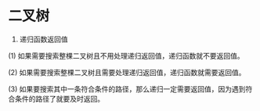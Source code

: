 # 二叉树
1. 递归函数返回值

(1) 如果需要搜索整棵二叉树且不用处理递归返回值，递归函数就不要返回值。

(2) 如果需要搜索整棵二叉树且需要处理递归返回值，递归函数就需要返回值。 

(3) 如果要搜索其中一条符合条件的路径，那么递归一定需要返回值，因为遇到符合条件的路径了就要及时返回。

